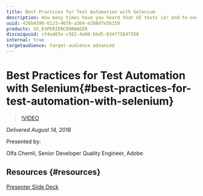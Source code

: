 ```yaml
---
title: Best Practices for Test Automation with Selenium
description: How many times have you heard that UI tests (or end-to-end tests) are unreliable and hard to maintain?  And yet, UI can be stable and reliable. There are principles to follow.  In this session I will go over the 10 top best practices, based on my recent experience with Selenium. The example framework and code snippets are based on Selenium WebDriver in Java, but principles apply to other implementations including WebDriverIO(Javascript).
uuid: 426b4390-6123-46f8-a364-e208d7e5b159
products: SG_EXPERIENCEMANAGER
discoiquuid: cf4ad65e-c582-4a90-bbd5-034f75647358
internal: true
targetaudience: target-audience advanced
---
```


# Best Practices for Test Automation with Selenium{#best-practices-for-test-automation-with-selenium}

>[!VIDEO](https://video.tv.adobe.com/v/23331/?quality=9)

*Delivered August 14, 2018*

Presented by:

Olfa Chemli, Senior Developer Quality Engineer, Adobe

## Resources {#resources}

[Presenter Slide Deck](https://wiki.corp.adobe.com/pages/viewpage.action?pageId=745013335&preview=/745013335/1524964150/SeleniumBestPractices.pdf#GraniteGems-knowledgetransferprogram-[AdobeInternal]-August14th:BestPracticesforTestAutomationwithSelenium)
